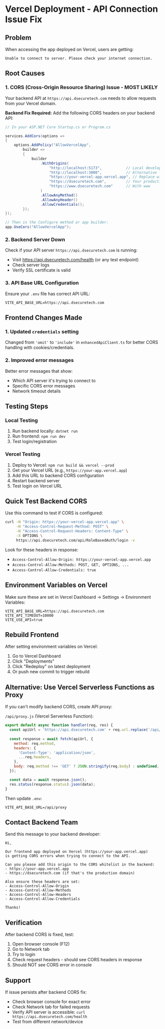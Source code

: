 # Vercel Deployment - API Connection Issue Fix

## Problem
When accessing the app deployed on Vercel, users are getting:
```
Unable to connect to server. Please check your internet connection.
```

## Root Causes

### 1. **CORS (Cross-Origin Resource Sharing) Issue** - MOST LIKELY
Your backend API at `https://api.dsecuretech.com` needs to allow requests from your Vercel domain.

**Backend Fix Required:**
Add the following CORS headers on your backend API:

```csharp
// In your ASP.NET Core Startup.cs or Program.cs

services.AddCors(options =>
{
    options.AddPolicy("AllowVercelApp",
        builder =>
        {
            builder
                .WithOrigins(
                    "http://localhost:5173",           // Local development
                    "http://localhost:3000",           // Alternative local
                    "https://your-vercel-app.vercel.app", // Replace with your Vercel URL
                    "https://dsecuretech.com",         // Your production domain
                    "https://www.dsecuretech.com"      // With www
                )
                .AllowAnyMethod()
                .AllowAnyHeader()
                .AllowCredentials();
        });
});

// Then in the Configure method or app builder:
app.UseCors("AllowVercelApp");
```

### 2. **Backend Server Down**
Check if your API server `https://api.dsecuretech.com` is running:
- Visit https://api.dsecuretech.com/health (or any test endpoint)
- Check server logs
- Verify SSL certificate is valid

### 3. **API Base URL Configuration**
Ensure your `.env` file has correct API URL:
```env
VITE_API_BASE_URL=https://api.dsecuretech.com
```

## Frontend Changes Made

### 1. Updated `credentials` setting
Changed from `'omit'` to `'include'` in `enhancedApiClient.ts` for better CORS handling with cookies/credentials.

### 2. Improved error messages
Better error messages that show:
- Which API server it's trying to connect to
- Specific CORS error messages
- Network timeout details

## Testing Steps

### Local Testing
1. Run backend locally: `dotnet run`
2. Run frontend: `npm run dev`
3. Test login/registration

### Vercel Testing
1. Deploy to Vercel: `npm run build && vercel --prod`
2. Get your Vercel URL (e.g., `https://your-app.vercel.app`)
3. Add this URL to backend CORS configuration
4. Restart backend server
5. Test login on Vercel URL

## Quick Test Backend CORS

Use this command to test if CORS is configured:
```bash
curl -H "Origin: https://your-vercel-app.vercel.app" \
     -H "Access-Control-Request-Method: POST" \
     -H "Access-Control-Request-Headers: Content-Type" \
     -X OPTIONS \
     https://api.dsecuretech.com/api/RoleBasedAuth/login -v
```

Look for these headers in response:
- `Access-Control-Allow-Origin: https://your-vercel-app.vercel.app`
- `Access-Control-Allow-Methods: POST, GET, OPTIONS, ...`
- `Access-Control-Allow-Credentials: true`

## Environment Variables on Vercel

Make sure these are set in Vercel Dashboard → Settings → Environment Variables:
```
VITE_API_BASE_URL=https://api.dsecuretech.com
VITE_API_TIMEOUT=10000
VITE_USE_API=true
```

## Rebuild Frontend
After setting environment variables on Vercel:
1. Go to Vercel Dashboard
2. Click "Deployments"
3. Click "Redeploy" on latest deployment
4. Or push new commit to trigger rebuild

## Alternative: Use Vercel Serverless Functions as Proxy

If you can't modify backend CORS, create API proxy:

`/api/proxy.js` (Vercel Serverless Function):
```javascript
export default async function handler(req, res) {
  const apiUrl = 'https://api.dsecuretech.com' + req.url.replace('/api/proxy', '');
  
  const response = await fetch(apiUrl, {
    method: req.method,
    headers: {
      'Content-Type': 'application/json',
      ...req.headers,
    },
    body: req.method !== 'GET' ? JSON.stringify(req.body) : undefined,
  });

  const data = await response.json();
  res.status(response.status).json(data);
}
```

Then update `.env`:
```
VITE_API_BASE_URL=/api/proxy
```

## Contact Backend Team

Send this message to your backend developer:
```
Hi,

Our frontend app deployed on Vercel (https://your-app.vercel.app) 
is getting CORS errors when trying to connect to the API.

Can you please add this origin to the CORS whitelist in the backend:
- https://your-app.vercel.app
- https://dsecuretech.com (if that's the production domain)

Also ensure these headers are set:
- Access-Control-Allow-Origin
- Access-Control-Allow-Methods
- Access-Control-Allow-Headers
- Access-Control-Allow-Credentials

Thanks!
```

## Verification

After backend CORS is fixed, test:
1. Open browser console (F12)
2. Go to Network tab
3. Try to login
4. Check request headers - should see CORS headers in response
5. Should NOT see CORS error in console

## Support

If issue persists after backend CORS fix:
- Check browser console for exact error
- Check Network tab for failed requests
- Verify API server is accessible: `curl https://api.dsecuretech.com/health`
- Test from different network/device
